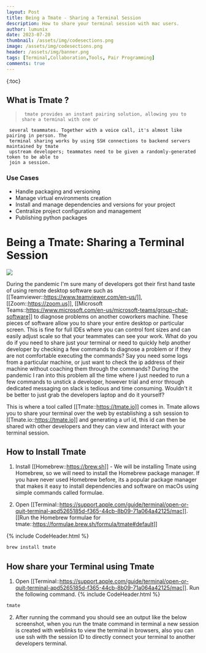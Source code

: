```yaml
---
layout: Post
title: Being a Tmate - Sharing a Terminal Session
description: How to share your terminal session with mac users.
author: lumunix
date: 2023-07-20
thumbnail: /assets/img/codesections.png
image: /assets/img/codesections.png
header: /assets/img/banner.png
tags: [Terminal,Collaboration,Tools, Pair Programming]
comments: true
---
```


{:toc}
## What is Tmate ?
>      tmate provides an instant pairing solution, allowing you to share a terminal with one or
     several teammates. Together with a voice call, it's almost like pairing in person. The
     terminal sharing works by using SSH connections to backend servers maintained by tmate
     upstream developers; teammates need to be given a randomly-generated token to be able to
     join a session.

### Use Cases
- Handle packaging and versioning
- Manage virtual environments creation
- Install and manage dependencies and versions for your project
- Centralize project configuration and management
- Publishing python packages



# Being a Tmate: Sharing a Terminal Session
<img src="{{site.baseurl}}/assets/img/computer.png">

During the pandemic I'm sure many of developers got their first hand taste of using remote desktop software such as [[Teamviewer::https://www.teamviewer.com/en-us/]], [[Zoom::https://zoom.us]], [[Microsoft Teams::https://www.microsoft.com/en-us/microsoft-teams/group-chat-software]] to diagnose problems on another coworkers machine. These pieces of software allow you to share your entire desktop or particular screen. This is fine for full IDEs where you can control font sizes and can easily adjust scale so that your teammates can see your work. What do you do if you need to share just your terminal or need to quickly help another developer by checking a few commands to diagnose a problem or if they are not comfortable executing the commands? Say you need some logs from a particular machine, or just want to check the ip address of their machine without coaching them through the commands? During the pandemic I ran into this problem all the time where I just needed to run a few commands to unstick a developer, however trial and error through dedicated messaging on slack is tedious and time consuming. Wouldn't it be better to just grab the developers laptop and do it yourself?

This is where a tool called [[Tmate::https://tmate.io]] comes in. Tmate allows you to share your terminal over the web by establishing a ssh session to [[Tmate.io::https://tmate.io]] and generating a url id, this id can then be shared with other developers and they can view and interact with your terminal session.

## How to Install Tmate
1. Install [[Homebrew::https://brew.sh]] - We will be installing Tmate using Homebrew, so we will need to install the Homebrew package manager. If you have never used Homebrew before, its a popular package manager that makes it easy to install dependencies and software on macOs using simple commands called formulae.

2. Open [[Terminal::https://support.apple.com/guide/terminal/open-or-quit-terminal-apd5265185d-f365-44cb-8b09-71a064a42125/mac]]. [[Run the Homebrew formulae for tmate::https://formulae.brew.sh/formula/tmate#default]]

{% include CodeHeader.html %}
```bash
brew install tmate
```
## How share your Terminal using Tmate
1. Open [[Terminal::https://support.apple.com/guide/terminal/open-or-quit-terminal-apd5265185d-f365-44cb-8b09-71a064a42125/mac]]. Run the following command.
{% include CodeHeader.html %}
```bash
tmate
```

2. After running the command you should see an output like the below screenshot, when you run the tmate command in terminal a new session is created with weblinks to view the terminal in browsers, also you can use ssh with the session ID to directly connect your terminal to another developers terminal.
